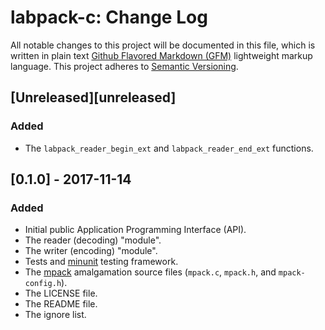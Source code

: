 # labpack-c: Change Log

All notable changes to this project will be documented in this file, which is written in plain text [Github Flavored Markdown (GFM)](https://help.github.com/articles/github-flavored-markdown/) lightweight markup language. This project adheres to [Semantic Versioning](http://semver.org).

## [Unreleased][unreleased]

### Added

- The `labpack_reader_begin_ext` and `labpack_reader_end_ext` functions.

## [0.1.0] - 2017-11-14

### Added

- Initial public Application Programming Interface (API).
- The reader (decoding) "module".
- The writer (encoding) "module".
- Tests and [minunit](https://github.com/siu/minunit) testing framework.
- The [mpack](https://github.com/ludocode/mpack) amalgamation source files (`mpack.c`, `mpack.h`, and `mpack-config.h`).
- The LICENSE file.
- The README file.
- The ignore list.

